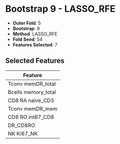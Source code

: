 # Bootstrap 9 - LASSO_RFE

- **Outer Fold**: 5
- **Bootstrap**: 9
- **Method**: LASSO_RFE
- **Fold Seed**: 54
- **Features Selected**: 7

## Selected Features

| Feature |
|---------|
| Tconv memDR_total |
| Bcells memory_total |
| CD8 RA naive_CD3 |
| Tconv memDR_mem |
| CD8 RO intB7_CD8 |
| DR_CD8RO |
| NK Ki67_NK |
